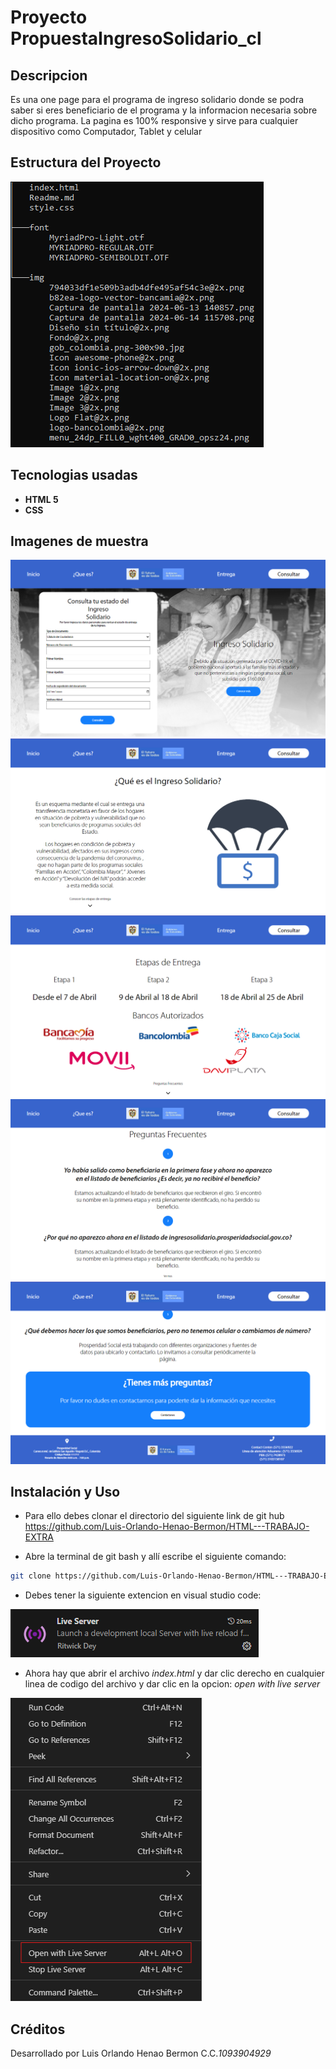 # Proyecto PropuestaIngresoSolidario_cl

## Descripcion
Es una one page para el programa de ingreso solidario donde se podra saber si eres beneficiario de el programa y la informacion necesaria sobre dicho programa. La pagina es 100% responsive y sirve para cualquier dispositivo como Computador, Tablet y celular
## Estructura del Proyecto
![alt text](/img/image.png)

## Tecnologias usadas
- **HTML 5**
- **CSS**

## Imagenes de muestra 
![alt text](/img/image-5.png)
![alt text](/img/image-1.png)
![alt text](/img/image-2.png)
![alt text](/img/image-3.png)
![alt text](/img/image-4.png)

## Instalación y Uso
- Para ello debes clonar el directorio del siguiente link de git hub https://github.com/Luis-Orlando-Henao-Bermon/HTML---TRABAJO-EXTRA

- Abre la terminal de git bash y allí escribe el siguiente comando:     

``` bash 
git clone https://github.com/Luis-Orlando-Henao-Bermon/HTML---TRABAJO-EXTRA
```
- Debes tener la siguiente extencion en visual studio code:


![extencion](/img/extencion.png)
- Ahora hay que abrir el archivo *index.html* y dar clic derecho en cualquier linea de codigo del archivo y dar clic en la opcion: *open with live server*


![abrir](/img/abrir%20extencion.png)

## Créditos

Desarrollado por Luis Orlando Henao Bermon C.C.*1093904929*


